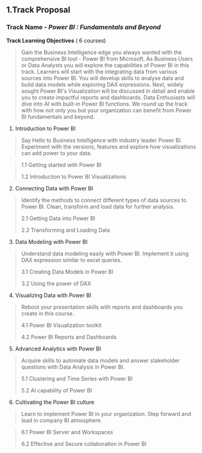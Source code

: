 ## 1.Track Proposal 

### Track Name - *Power BI : Fundamentals and Beyond*

**Track Learning Objectives** ( 6 courses)
> Gain the Business Intelligence edge you always wanted 
with the comprehensive  BI tool - Power BI from Microsoft.
As Business Users or Data Analysts you will explore the 
capabilities of Power BI in this track. Learners will start
with the integrating data from various sources into Power BI.
You will develop skills to analyse data and build data models
while exploring DAX expressions. Next, widely sought Power BI's
Visualization will be discussed in detail and enable you to create
impactful reports and dashboards. Data Enthusiasts will dive
into AI with built-in Power BI functions. We round up the track
with how not only you but your organization can benefit from
Power BI fundamentals and beyond.

1. Introduction to Power BI
>Say Hello to Business Intelligence with industry leader
Power BI. Experiment with the versions, features and explore
how visualizations can add power to your data.

>1.1 Getting started with Power BI
>
>1.2 Introduction to Power BI Visualizations 
>
2. Connecting Data with Power BI
>Identify the methods to connect different types of data sources 
> to Power BI. Clean, transform and load data for further analysis.
> 
>2.1 Getting Data into Power BI
>
>2.2 Transforming and Loading Data
>
3. Data Modeling with Power BI
>Understand data modeling easily with Power BI. Implement it using
> DAX expression similar to excel queries.
> 
>3.1 Creating Data Models in Power BI
>
>3.2 Using the power of DAX
>
4. Visualizing Data with Power BI
>Reboot your presentation skills with reports and dashboards 
>you create in this course.
>
>4.1 Power BI Visualization toolkit
>
>4.2 Power BI Reports and Dashboards 
>
5. Advanced Analytics with Power BI
>Acquire skills to automate data models and answer
>stakeholder questions with Data Analysis in Power BI. 
>
>5.1 Clustering and Time Series with Power BI
>
>5.2 AI capability of Power BI
>
6. Cultivating the Power BI culture
>Learn to implement Power BI in your organization. 
Step forward and lead in company BI atmosphere.

>6.1 Power BI Server and Workspaces
>
>6.2 Effective and Secure collaboration in Power BI
